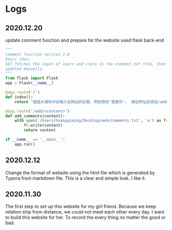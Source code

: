 # Logs

## 2020.12.20

update comment function and prepare for the website used flask back-end

```python
"""
comment function version 1.0
basic idea:
GET fetches the input of users and store in the comment.txt file, then it will be
updated manually
"""
from flask import Flask
app = Flask(__name__)

@app.route('/')
def index():
    return "妞妞头请将评论输入在网址的后面，例如想说'我爱你'， 请在网址后添加/add/我爱你"

@app.route('/add/<content>')
def add_comments(content):
    with open('/Users/huangqiming/Desktop/web/comments.txt', 'w') as fr:
        fr.write(content)
        return content

if __name__ == '__main__':
    app.run()
```

## 2020.12.12

Change the format of website using the html file which is generated by Typora from markdown file. This is a clear and simple look. I like it.

## 2020.11.30

The first step to set up this website for my girl friend. Because we keep relation ship from distance, we could not meet each other every day. I want to build this website for her. To record the every thing no matter the good or bad.